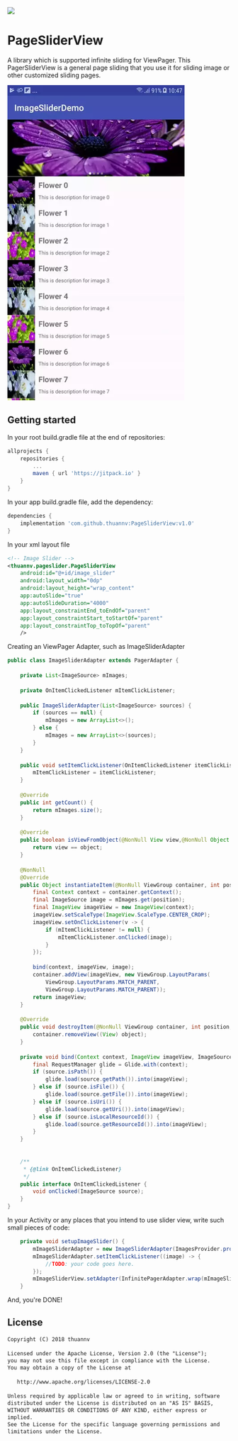 [![](https://jitpack.io/v/thuannv/PageSliderView.svg)](https://jitpack.io/#thuannv/PageSliderView)

# PageSliderView
A library which is supported infinite sliding for ViewPager. This PagerSliderView is a general page sliding that you use it for sliding image or other customized sliding pages.

![demo.webp](assets/demo.webp)

## Getting started
In your root build.gradle file at the end of repositories:
```gradle
allprojects {
    repositories {
        ...
        maven { url 'https://jitpack.io' }
    }
}
```

In your app build.gradle file, add the dependency:
```gradle
dependencies {
    implementation 'com.github.thuannv:PageSliderView:v1.0'
}
```
In your xml layout file
```xml
<!-- Image Slider -->
<thuannv.pageslider.PageSliderView
    android:id="@+id/image_slider"
    android:layout_width="0dp"
    android:layout_height="wrap_content"
    app:autoSlide="true"
    app:autoSlideDuration="4000"
    app:layout_constraintEnd_toEndOf="parent"
    app:layout_constraintStart_toStartOf="parent"
    app:layout_constraintTop_toTopOf="parent"
    />
```
Creating an ViewPager Adapter, such as ImageSliderAdapter
```java
public class ImageSliderAdapter extends PagerAdapter {

    private List<ImageSource> mImages;

    private OnItemClickedListener mItemClickListener;

    public ImageSliderAdapter(List<ImageSource> sources) {
        if (sources == null) {
            mImages = new ArrayList<>();
        } else {
            mImages = new ArrayList<>(sources);
        }
    }

    public void setItemClickListener(OnItemClickedListener itemClickListener) {
        mItemClickListener = itemClickListener;
    }

    @Override
    public int getCount() {
        return mImages.size();
    }

    @Override
    public boolean isViewFromObject(@NonNull View view,@NonNull Object object) {
        return view == object;
    }

    @NonNull
    @Override
    public Object instantiateItem(@NonNull ViewGroup container, int position) {
        final Context context = container.getContext();
        final ImageSource image = mImages.get(position);
        final ImageView imageView = new ImageView(context);
        imageView.setScaleType(ImageView.ScaleType.CENTER_CROP);
        imageView.setOnClickListener(v -> {
            if (mItemClickListener != null) {
                mItemClickListener.onClicked(image);
            }
        });

        bind(context, imageView, image);
        container.addView(imageView, new ViewGroup.LayoutParams(
            ViewGroup.LayoutParams.MATCH_PARENT, 
            ViewGroup.LayoutParams.MATCH_PARENT));
        return imageView;
    }

    @Override
    public void destroyItem(@NonNull ViewGroup container, int position, Object object) {
        container.removeView((View) object);
    }

    private void bind(Context context, ImageView imageView, ImageSource source) {
        final RequestManager glide = Glide.with(context);
        if (source.isPath()) {
            glide.load(source.getPath()).into(imageView);
        } else if (source.isFile()) {
            glide.load(source.getFile()).into(imageView);
        } else if (source.isUri()) {
            glide.load(source.getUri()).into(imageView);
        } else if (source.isLocalResourceId()) {
            glide.load(source.getResourceId()).into(imageView);
        }
    }


    /**
     * {@link OnItemClickedListener}
     */
    public interface OnItemClickedListener {
        void onClicked(ImageSource source);
    }
}
```

In your Activity or any places that you intend to use slider view, write such small pieces of code:
```java
    private void setupImageSlider() {
        mImageSliderAdapter = new ImageSliderAdapter(ImagesProvider.provides());
        mImageSliderAdapter.setItemClickListener((image) -> {
            //TODO: your code goes here.
        });
        mImageSliderView.setAdapter(InfinitePagerAdapter.wrap(mImageSliderAdapter));
    }
```

And, you're DONE!




## License

    Copyright (C) 2018 thuannv

    Licensed under the Apache License, Version 2.0 (the "License");
    you may not use this file except in compliance with the License.
    You may obtain a copy of the License at

       http://www.apache.org/licenses/LICENSE-2.0

    Unless required by applicable law or agreed to in writing, software
    distributed under the License is distributed on an "AS IS" BASIS,
    WITHOUT WARRANTIES OR CONDITIONS OF ANY KIND, either express or implied.
    See the License for the specific language governing permissions and
    limitations under the License.